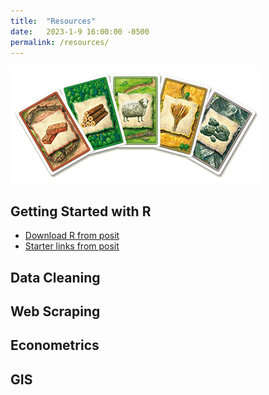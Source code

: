 ```yaml
---
title:  "Resources"
date:   2023-1-9 16:00:00 -0500
permalink: /resources/
---
```


![Settlers Resources](/assets/images/catan_resources.png "Settlers Resources")

## Getting Started with R

- [Download R from posit](https://posit.co/downloads/)
- [Starter links from posit](https://support.posit.co/hc/en-us/articles/201141096-Getting-Started-with-R)

## Data Cleaning

## Web Scraping

## Econometrics

## GIS